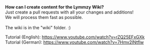 <b>How can I create content for the Lymmzy Wiki?</b><br>
Just create a pull requests with all your changes and additions!<br>
We will process them fast as possible.<br>
<br>
The wiki is in the "wiki" folder. :)

Tutorial (English): https://www.youtube.com/watch?v=rZQ25EFxGXk
<br>
Tutorial (German): https://www.youtube.com/watch?v=7Hmv2lNtflw
